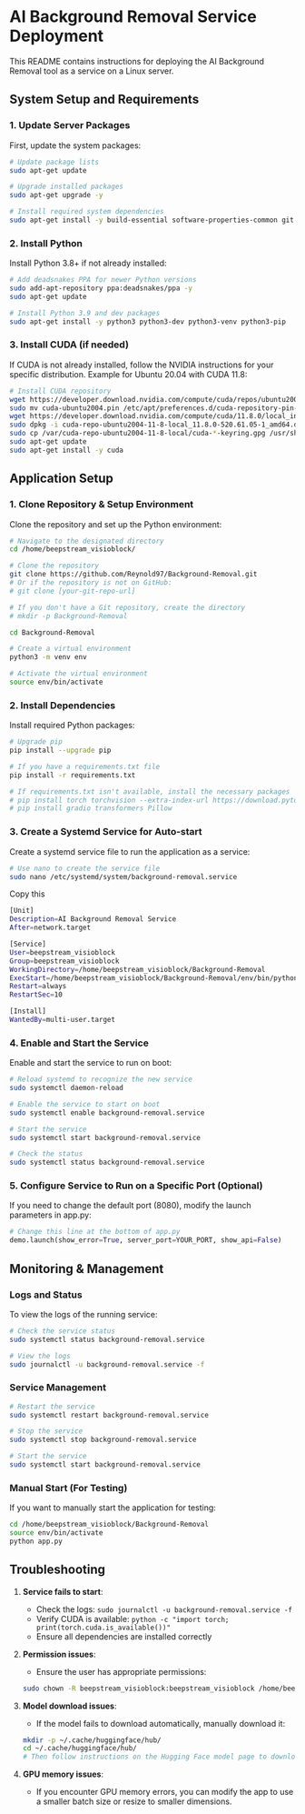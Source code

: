 # AI Background Removal Service Deployment

This README contains instructions for deploying the AI Background Removal tool as a service on a Linux server.

## System Setup and Requirements

### 1. Update Server Packages

First, update the system packages:

```bash
# Update package lists
sudo apt-get update

# Upgrade installed packages
sudo apt-get upgrade -y

# Install required system dependencies
sudo apt-get install -y build-essential software-properties-common git wget
```

### 2. Install Python

Install Python 3.8+ if not already installed:

```bash
# Add deadsnakes PPA for newer Python versions
sudo add-apt-repository ppa:deadsnakes/ppa -y
sudo apt-get update

# Install Python 3.9 and dev packages
sudo apt-get install -y python3 python3-dev python3-venv python3-pip
```

### 3. Install CUDA (if needed)

If CUDA is not already installed, follow the NVIDIA instructions for your specific distribution.
Example for Ubuntu 20.04 with CUDA 11.8:

```bash
# Install CUDA repository
wget https://developer.download.nvidia.com/compute/cuda/repos/ubuntu2004/x86_64/cuda-ubuntu2004.pin
sudo mv cuda-ubuntu2004.pin /etc/apt/preferences.d/cuda-repository-pin-600
wget https://developer.download.nvidia.com/compute/cuda/11.8.0/local_installers/cuda-repo-ubuntu2004-11-8-local_11.8.0-520.61.05-1_amd64.deb
sudo dpkg -i cuda-repo-ubuntu2004-11-8-local_11.8.0-520.61.05-1_amd64.deb
sudo cp /var/cuda-repo-ubuntu2004-11-8-local/cuda-*-keyring.gpg /usr/share/keyrings/
sudo apt-get update
sudo apt-get install -y cuda
```

## Application Setup

### 1. Clone Repository & Setup Environment

Clone the repository and set up the Python environment:

```bash
# Navigate to the designated directory
cd /home/beepstream_visioblock/

# Clone the repository
git clone https://github.com/Reynold97/Background-Removal.git
# Or if the repository is not on GitHub:
# git clone [your-git-repo-url]

# If you don't have a Git repository, create the directory
# mkdir -p Background-Removal

cd Background-Removal

# Create a virtual environment
python3 -m venv env

# Activate the virtual environment
source env/bin/activate
```

### 2. Install Dependencies

Install required Python packages:

```bash
# Upgrade pip
pip install --upgrade pip

# If you have a requirements.txt file
pip install -r requirements.txt

# If requirements.txt isn't available, install the necessary packages
# pip install torch torchvision --extra-index-url https://download.pytorch.org/whl/cu118
# pip install gradio transformers Pillow
```

### 3. Create a Systemd Service for Auto-start

Create a systemd service file to run the application as a service:

```bash
# Use nano to create the service file
sudo nano /etc/systemd/system/background-removal.service
```

Copy this 

```bash
[Unit]
Description=AI Background Removal Service
After=network.target

[Service]
User=beepstream_visioblock
Group=beepstream_visioblock
WorkingDirectory=/home/beepstream_visioblock/Background-Removal
ExecStart=/home/beepstream_visioblock/Background-Removal/env/bin/python app.py
Restart=always
RestartSec=10

[Install]
WantedBy=multi-user.target
```

### 4. Enable and Start the Service

Enable and start the service to run on boot:

```bash
# Reload systemd to recognize the new service
sudo systemctl daemon-reload

# Enable the service to start on boot
sudo systemctl enable background-removal.service

# Start the service
sudo systemctl start background-removal.service

# Check the status
sudo systemctl status background-removal.service
```

### 5. Configure Service to Run on a Specific Port (Optional)

If you need to change the default port (8080), modify the launch parameters in app.py:

```python
# Change this line at the bottom of app.py
demo.launch(show_error=True, server_port=YOUR_PORT, show_api=False)
```

## Monitoring & Management

### Logs and Status

To view the logs of the running service:

```bash
# Check the service status
sudo systemctl status background-removal.service

# View the logs
sudo journalctl -u background-removal.service -f
```

### Service Management

```bash
# Restart the service
sudo systemctl restart background-removal.service

# Stop the service
sudo systemctl stop background-removal.service 

# Start the service
sudo systemctl start background-removal.service
```

### Manual Start (For Testing)

If you want to manually start the application for testing:

```bash
cd /home/beepstream_visioblock/Background-Removal
source env/bin/activate
python app.py
```

## Troubleshooting

1. **Service fails to start**:
   - Check the logs: `sudo journalctl -u background-removal.service -f`
   - Verify CUDA is available: `python -c "import torch; print(torch.cuda.is_available())"`
   - Ensure all dependencies are installed correctly

2. **Permission issues**:
   - Ensure the user has appropriate permissions:
   ```bash
   sudo chown -R beepstream_visioblock:beepstream_visioblock /home/beepstream_visioblock/Background-Removal
   ```

3. **Model download issues**:
   - If the model fails to download automatically, manually download it:
   ```bash
   mkdir -p ~/.cache/huggingface/hub/
   cd ~/.cache/huggingface/hub/
   # Then follow instructions on the Hugging Face model page to download ZhengPeng7/BiRefNet
   ```

4. **GPU memory issues**:
   - If you encounter GPU memory errors, you can modify the app to use a smaller batch size or resize to smaller dimensions.